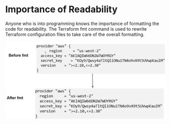 # Importance of Readability
Anyone who is into programming knows the importance of formatting the code for readability.
The Terraform fmt command is used to rewrite Terraform configuration files to take care of the overall formatting.

![MY Image](images/terraform-foramt-1.png)


